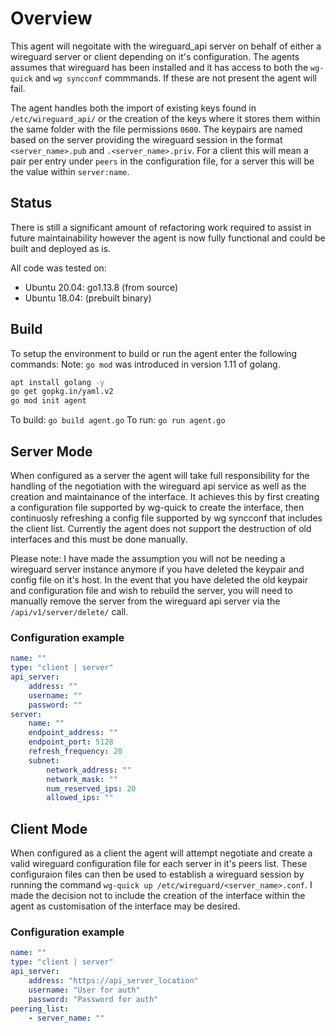 # Overview
This agent will negoitate with the wireguard_api server on behalf of either a wireguard server or client depending on it's configuration. The agents assumes that wireguard has been installed and it has access to both the `wg-quick` and `wg syncconf` commmands. If these are not present the agent will fail.

The agent handles both the import of existing keys found in `/etc/wireguard_api/` or the creation of the keys where it stores them within the same folder with the file permissions `0600`. The keypairs are named based on the server providing the wireguard session in the format `<server_name>.pub` and `.<server_name>.priv`. For a client this will mean a pair per entry under `peers` in the configuration file, for a server this will be the value within `server:name`.

## Status
There is still a significant amount of refactoring work required to assist in future maintainability however the agent is now fully functional and could be built and deployed as is.

All code was tested on:
* Ubuntu 20.04: go1.13.8 (from source)
* Ubuntu 18.04: (prebuilt binary)

## Build
To setup the environment to build or run the agent enter the following commands:
Note: `go mod` was introduced in version 1.11 of golang.
```bash
apt install golang -y
go get gopkg.in/yaml.v2
go mod init agent
```
To build: `go build agent.go`
To run: `go run agent.go`

## Server Mode
When configured as a server the agent will take full responsibility for the handling of the negotiation with the wireguard api service as well as the creation and maintainance of the interface. It achieves this by first creating a configuration file supported by wg-quick to create the interface, then continuosly refreshing a config file supported by wg syncconf that includes the client list. Currently the agent does not support the destruction of old interfaces and this must be done manually. 

Please note: I have made the assumption you will not be needing a wireguard server instance anymore if you have deleted the keypair and config file on it's host. In the event that you have deleted the old keypair and configuration file and wish to rebuild the server, you will need to manually remove the server from the wireguard api server via the `/api/v1/server/delete/` call.
### Configuration example
```yaml
name: ""
type: "client | server"
api_server:
    address: ""
    username: ""
    password: ""
server:
    name: ""
    endpoint_address: ""
    endpoint_port: 5128
    refresh_frequency: 20
    subnet:
        network_address: ""
        network_mask: ""
        num_reserved_ips: 20
        allowed_ips: ""
```
## Client Mode
When configured as a client the agent will attempt negotiate and create a valid wireguard configuration file for each server in it's peers list. These configuraion files can then be used to establish a wireguard session by running the command `wg-quick up /etc/wireguard/<server_name>.conf`. I made the decision not to include the creation of the interface within the agent as customisation of the interface may be desired.
### Configuration example
```yaml
name: ""
type: "client | server"
api_server:
    address: "https://api_server_location"
    username: "User for auth"
    password: "Password for auth"
peering_list:
    - server_name: ""
```